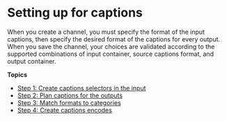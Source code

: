 # Setting up for captions<a name="setting-up-for-captions"></a>

When you create a channel, you must specify the format of the input captions, then specify the desired format of the captions for every output\. When you save the channel, your choices are validated according to the supported combinations of input container, source captions format, and output container\.

**Topics**
+ [Step 1: Create captions selectors in the input](identify-captions-in-the-input.md)
+ [Step 2: Plan captions for the outputs](planning-captions-in-the-outputs.md)
+ [Step 3: Match formats to categories](match-categories-captions.md)
+ [Step 4: Create captions encodes](create-captions-encodes.md)